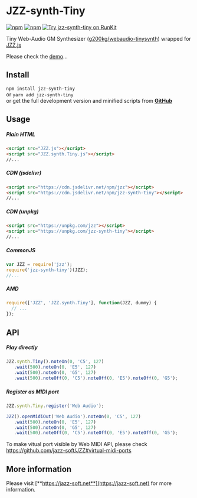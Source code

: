 # JZZ-synth-Tiny

[![npm](https://img.shields.io/npm/v/jzz-synth-tiny.svg)](https://www.npmjs.com/package/jzz-synth-tiny)
[![npm](https://img.shields.io/npm/dt/jzz-synth-tiny.svg)](https://www.npmjs.com/package/jzz-synth-tiny)
[![Try jzz-synth-tiny on RunKit](https://badge.runkitcdn.com/jzz-synth-tiny.svg)](https://npm.runkit.com/jzz-synth-tiny)

Tiny Web-Audio GM Synthesizer 
([g200kg/webaudio-tinysynth](https://github.com/g200kg/webaudio-tinysynth))
wrapped for [JZZ.js](https://github.com/jazz-soft/JZZ)

Please check the [demo](https://jazz-soft.github.io/modules/tiny/index.html)...

## Install

`npm install jzz-synth-tiny`  
or `yarn add jzz-synth-tiny`  
or get the full development version and minified scripts from [**GitHub**](https://github.com/jazz-soft/JZZ-synth-Tiny)

## Usage

##### Plain HTML

```html
<script src="JZZ.js"></script>
<script src="JZZ.synth.Tiny.js"></script>
//...
```

##### CDN (jsdelivr)

```html
<script src="https://cdn.jsdelivr.net/npm/jzz"></script>
<script src="https://cdn.jsdelivr.net/npm/jzz-synth-tiny"></script>
//...
```

##### CDN (unpkg)

```html
<script src="https://unpkg.com/jzz"></script>
<script src="https://unpkg.com/jzz-synth-tiny"></script>
//...
```

##### CommonJS

```js
var JZZ = require('jzz');
require('jzz-synth-tiny')(JZZ);
//...
```

##### AMD

```js
require(['JZZ', 'JZZ.synth.Tiny'], function(JZZ, dummy) {
  // ...
});
```

## API

##### Play directly

```js
JZZ.synth.Tiny().noteOn(0, 'C5', 127)
   .wait(500).noteOn(0, 'E5', 127)
   .wait(500).noteOn(0, 'G5', 127)
   .wait(500).noteOff(0, 'C5').noteOff(0, 'E5').noteOff(0, 'G5');
```

##### Register as MIDI port

```js
JZZ.synth.Tiny.register('Web Audio');

JZZ().openMidiOut('Web Audio').noteOn(0, 'C5', 127)
   .wait(500).noteOn(0, 'E5', 127)
   .wait(500).noteOn(0, 'G5', 127)
   .wait(500).noteOff(0, 'C5').noteOff(0, 'E5').noteOff(0, 'G5');
```
To make vitual port visible by Web MIDI API, please check https://github.com/jazz-soft/JZZ#virtual-midi-ports

## More information

Please visit [**https://jazz-soft.net**](https://jazz-soft.net) for more information.  
